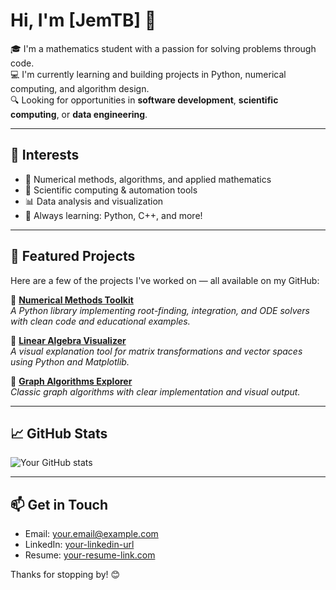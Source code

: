# Hi, I'm [JemTB] 👋

🎓 I'm a mathematics student with a passion for solving problems through code.  
💻 I'm currently learning and building projects in Python, numerical computing, and algorithm design.  
🔍 Looking for opportunities in **software development**, **scientific computing**, or **data engineering**.

---

## 🧠 Interests

- 🧮 Numerical methods, algorithms, and applied mathematics  
- 🧪 Scientific computing & automation tools  
- 📊 Data analysis and visualization  
- 🌱 Always learning: Python, C++, and more!

---

## 📂 Featured Projects

Here are a few of the projects I've worked on — all available on my GitHub:

🔹 [**Numerical Methods Toolkit**](https://github.com/JemTB/numerical-methods-toolkit)  
*A Python library implementing root-finding, integration, and ODE solvers with clean code and educational examples.*

🔹 [**Linear Algebra Visualizer**](https://github.com/JemTB/linear-algebra-visualizer)  
*A visual explanation tool for matrix transformations and vector spaces using Python and Matplotlib.*

🔹 [**Graph Algorithms Explorer**](https://github.com/JemTB/graph-algorithms)  
*Classic graph algorithms with clear implementation and visual output.*

---

## 📈 GitHub Stats

![Your GitHub stats](https://github-readme-stats.vercel.app/api?username=JemTB&show_icons=true&theme=default)

---

## 📫 Get in Touch

- Email: your.email@example.com  
- LinkedIn: [your-linkedin-url](https://linkedin.com/in/JemTB)  
- Resume: [your-resume-link.com](https://example.com)

Thanks for stopping by! 😊

